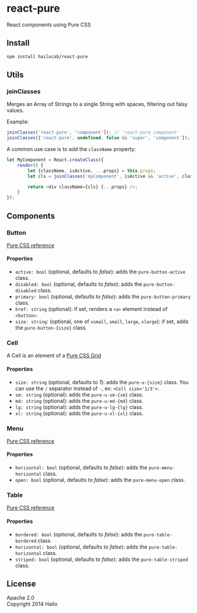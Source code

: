 react-pure
==========

React components using Pure CSS

## Install

```bash
npm install hailocab/react-pure
```

## Utils

### joinClasses

Merges an Array of Strings to a single String with spaces, filtering out falsy values.

Example:
```js
joinClasses('react-pure', 'component']); // 'react-pure component'
joinClasses(['react-pure', undefined, false && 'super', 'component']); // 'react-pure component'
```

A common use case is to add the `className` property:
```js
let MyComponent = React.createClass({
    render() {
        let {className, isActive, ...props} = this.props;
        let cls = joinClasses('myComponent', isActive && 'active', className);

        return <div className={cls} {...props} />;
    }
});
```

## Components

### Button

[Pure CSS reference](http://purecss.io/buttons/)

#### Properties

- `active: bool` (optional, defaults to *false*): adds the `pure-button-active` class.
- `disabled: bool` (optional, defaults to *false*): adds the `pure-button-disabled` class.
- `primary: bool` (optional, defaults to *false*): adds the `pure-button-primary` class.
- `href: string` (optional): if set, renders a `<a>` element instead of `<button>`.
- `size: string`: (optional, one of `xsmall`, `small`, `large`, `xlarge`): if set, adds the `pure-button-{size}` class.

### Cell

A Cell is an element of a [Pure CSS Grid](http://purecss.io/grids/)

#### Properties

- `size: string` (optional, defaults to *1*): adds the `pure-u-{size}` class. You can use the `/` separator instead of `-`, ex: `<Cell size='1/3'>`.
- `sm: string` (optional): adds the `pure-u-sm-{sm}` class.
- `md: string` (optional): adds the `pure-u-md-{md}` class.
- `lg: string` (optional): adds the `pure-u-lg-{lg}` class.
- `xl: string` (optional): adds the `pure-u-xl-{xl}` class.

### Menu

[Pure CSS reference](http://purecss.io/menus/)

#### Properties

- `horizontal: bool` (optional, defaults to *false*): adds the `pure-menu-horizontal` class.
- `open: bool` (optional, defaults to *false*): adds the `pure-menu-open` class.

### Table

[Pure CSS reference](http://purecss.io/tables/)

#### Properties

- `bordered: bool` (optional, defaults to *false*): adds the `pure-table-bordered` class.
- `horizontal: bool` (optional, defaults to *false*): adds the `pure-table-horizontal` class.
- `striped: bool` (optional, defaults to *false*): adds the `pure-table-striped` class.

## License

Apache 2.0  
Copyright 2014 Hailo
